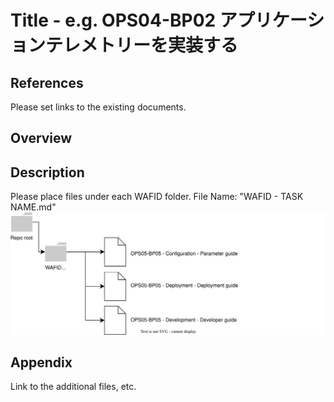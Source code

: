 # Title - e.g. OPS04-BP02 アプリケーションテレメトリーを実装する

## References

Please set links to the existing documents.

## Overview

## Description

Please place files under each WAFID folder.
File Name: "WAFID - TASK NAME.md"
![image](readme.svg)
## Appendix

Link to the additional files, etc.
